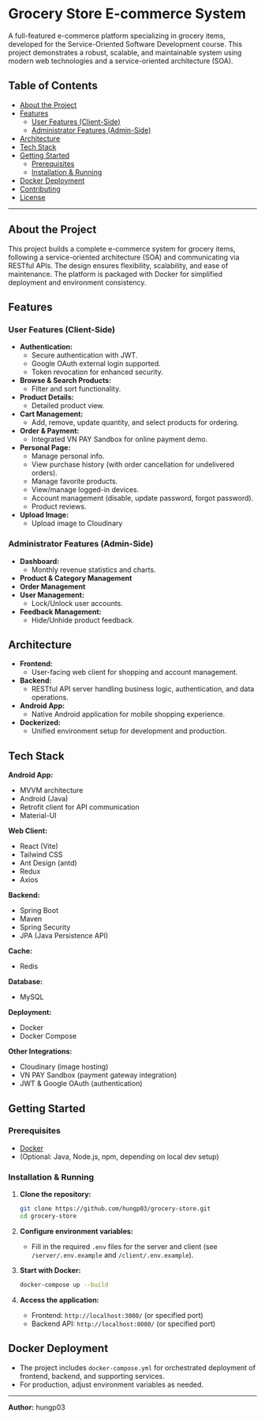 # Grocery Store E-commerce System

A full-featured e-commerce platform specializing in grocery items, developed for the Service-Oriented Software Development course. This project demonstrates a robust, scalable, and maintainable system using modern web technologies and a service-oriented architecture (SOA).

## Table of Contents

- [About the Project](#about-the-project)
- [Features](#features)
  - [User Features (Client-Side)](#user-features-client-side)
  - [Administrator Features (Admin-Side)](#administrator-features-admin-side)
- [Architecture](#architecture)
- [Tech Stack](#tech-stack)
- [Getting Started](#getting-started)
  - [Prerequisites](#prerequisites)
  - [Installation & Running](#installation--running)
- [Docker Deployment](#docker-deployment)
- [Contributing](#contributing)
- [License](#license)

---

## About the Project

This project builds a complete e-commerce system for grocery items, following a service-oriented architecture (SOA) and communicating via RESTful APIs. The design ensures flexibility, scalability, and ease of maintenance. The platform is packaged with Docker for simplified deployment and environment consistency.

## Features

### User Features (Client-Side)

- **Authentication:**  
  - Secure authentication with JWT.
  - Google OAuth external login supported.
  - Token revocation for enhanced security.
- **Browse & Search Products:**  
  - Filter and sort functionality.
- **Product Details:**  
  - Detailed product view.
- **Cart Management:**  
  - Add, remove, update quantity, and select products for ordering.
- **Order & Payment:**  
  - Integrated VN PAY Sandbox for online payment demo.
- **Personal Page:**  
  - Manage personal info.
  - View purchase history (with order cancellation for undelivered orders).
  - Manage favorite products.
  - View/manage logged-in devices.
  - Account management (disable, update password, forgot password).
  - Product reviews.
- **Upload Image:**
  - Upload image to Cloudinary

### Administrator Features (Admin-Side)

- **Dashboard:**  
  - Monthly revenue statistics and charts.
- **Product & Category Management**
- **Order Management**  
- **User Management:**  
  - Lock/Unlock user accounts.
- **Feedback Management:**  
  - Hide/Unhide product feedback.

## Architecture

- **Frontend:**  
  - User-facing web client for shopping and account management.
- **Backend:**  
  - RESTful API server handling business logic, authentication, and data operations.
- **Android App:**  
  - Native Android application for mobile shopping experience.
- **Dockerized:**  
  - Unified environment setup for development and production.

## Tech Stack

**Android App:**
- MVVM architecture
- Android (Java)
- Retrofit client for API communication
- Material-UI

**Web Client:**
- React (Vite)
- Tailwind CSS
- Ant Design (antd)
- Redux
- Axios

**Backend:**
- Spring Boot
- Maven
- Spring Security
- JPA (Java Persistence API)

**Cache:**
- Redis

**Database:**
- MySQL

**Deployment:**
- Docker
- Docker Compose

**Other Integrations:**
- Cloudinary (image hosting)
- VN PAY Sandbox (payment gateway integration)
- JWT & Google OAuth (authentication)

## Getting Started

### Prerequisites

- [Docker](https://www.docker.com/get-started)
- (Optional: Java, Node.js, npm, depending on local dev setup)

### Installation & Running

1. **Clone the repository:**
   ```sh
   git clone https://github.com/hungp03/grocery-store.git
   cd grocery-store
   ```

2. **Configure environment variables:**  
   - Fill in the required `.env` files for the server and client (see `/server/.env.example` and `/client/.env.example`).

3. **Start with Docker:**
   ```sh
   docker-compose up --build
   ```

4. **Access the application:**
   - Frontend: `http://localhost:3000/` (or specified port)
   - Backend API: `http://localhost:8080/` (or specified port)

## Docker Deployment

- The project includes `docker-compose.yml` for orchestrated deployment of frontend, backend, and supporting services.
- For production, adjust environment variables as needed.

---

**Author:** hungp03  
